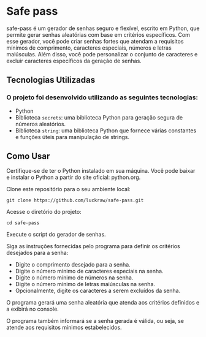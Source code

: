 # Safe pass

safe-pass é um gerador de senhas seguro e flexível, escrito em Python, que permite gerar senhas aleatórias com base em critérios específicos. Com esse gerador, você pode criar senhas fortes que atendam a requisitos mínimos de comprimento, caracteres especiais, números e letras maiúsculas. Além disso, você pode personalizar o conjunto de caracteres e excluir caracteres específicos da geração de senhas.

## Tecnologias Utilizadas

### O projeto foi desenvolvido utilizando as seguintes tecnologias:

- Python
- Biblioteca `secrets`: uma biblioteca Python para geração segura de números aleatórios.
- Biblioteca `string`: uma biblioteca Python que fornece várias constantes e funções úteis para manipulação de strings.

## Como Usar

Certifique-se de ter o Python instalado em sua máquina. Você pode baixar e instalar o Python a partir do site oficial: python.org.

Clone este repositório para o seu ambiente local:

```
git clone https://github.com/luckraw/safe-pass.git
```
Acesse o diretório do projeto:
```
cd safe-pass
```
Execute o script do gerador de senhas.

Siga as instruções fornecidas pelo programa para definir os critérios desejados para a senha:

- Digite o comprimento desejado para a senha.
- Digite o número mínimo de caracteres especiais na senha.
- Digite o número mínimo de números na senha.
- Digite o número mínimo de letras maiúsculas na senha.
- Opcionalmente, digite os caracteres a serem excluídos da senha.

O programa gerará uma senha aleatória que atenda aos critérios definidos e a exibirá no console.

O programa também informará se a senha gerada é válida, ou seja, se atende aos requisitos mínimos estabelecidos.


